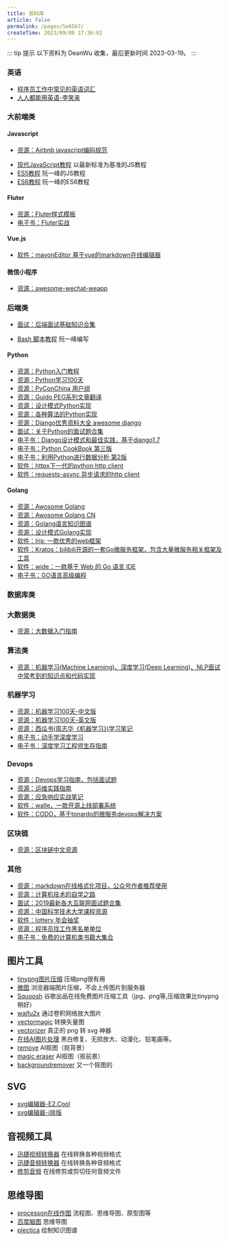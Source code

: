 ```yaml
---
title: 资料库
article: false
permalink: /pages/5e65b7/
createTime: 2023/09/08 17:36:02
---
```


::: tip 提示
以下资料为 DeanWu 收集，最后更新时间 2023-03-19。
:::

### 英语

- [程序员工作中常见的英语词汇](https://github.com/Wei-Xia/most-frequent-technology-english-words)
- [人人都能用英语-李笑来](https://github.com/xiaolai/everyone-can-use-english)

### 大前端类

#### Javascript 

- [资源：Airbnb javascript编码规范](https://github.com/yuche/javascript)
* [现代JavaScript教程](https://zh.javascript.info) 以最新标准为基准的JS教程
* [ES5教程](https://wangdoc.com/javascript/) 阮一峰的JS教程
* [ES6教程](http://es6.ruanyifeng.com/) 阮一峰的ES6教程



#### Fluter 

- [资源：Fluter样式模板](https://github.com/mitesh77/Best-Flutter-UI-Templates)
- [电子书：Fluter实战](https://github.com/flutterchina/flutter-in-action)

#### Vue.js 

- [软件：mavonEditor 基于vue的markdown在线编辑器](https://github.com/hinesboy/mavonEditor)

#### 微信小程序

- [资源：awesome-wechat-weapp](https://github.com/justjavac/awesome-wechat-weapp)

### 后端类

- [面试：后端面试基础知识合集](https://github.com/CyC2018/CS-Notes)
* [Bash 脚本教程](https://wangdoc.com/bash/) 阮一峰编写

#### Python 

- [资源：Python入门教程](https://github.com/pylixm/python_start)
- [资源：Python学习100天](https://github.com/jackfrued/Python-100-Days)
- [资源：PyConChina 用户组](https://github.com/PyConChina)
- [资源：Guido PEG系列文章翻译](https://github.com/chinesehuazhou/guido_blog_translation)
- [资源：设计模式Python实现](https://github.com/faif/python-patterns)
- [资源：各种算法的Python实现](https://github.com/TheAlgorithms/Python)
- [资源：Django优秀资料大全 awesome django](https://github.com/haiiiiiyun/awesome-django-cn)
- [面试：关于Python的面试题合集](https://github.com/taizilongxu/interview_python)
- [电子书：Django设计模式和最佳实践，基于django1.7](https://github.com/cundi/Django-Design-Patterns-and-Best-Practices)
- [电子书：Python CookBook 第三版](https://python3-cookbook.readthedocs.io/zh_CN/latest/)
- [电子书：利用Python进行数据分析·第2版](https://github.com/iamseancheney/python_for_data_analysis_2nd_chinese_version)
- [软件：httpx下一代的python http client](https://github.com/encode/httpx)
- [软件：requests-async 异步请求的http client](https://github.com/encode/requests-async)


#### Golang 

- [资源：Awosome Golang](https://github.com/avelino/awesome-go)
- [资源：Awosome Golang CN](https://github.com/chai2010/awesome-go-zh)
- [资源：Golang语言知识图谱](https://github.com/gocn/knowledge)
- [资源：设计模式Golang实现](https://github.com/senghoo/golang-design-pattern)
- [软件：lris: 一款优秀的web框架](https://github.com/kataras/iris)
- [软件：Kratos：bilibili开源的一套Go微服务框架，包含大量微服务相关框架及工具](https://github.com/bilibili/kratos)
- [软件：wide：一款基于 Web 的 Go 语言 IDE](https://github.com/b3log/wide)
- [电子书：GO语言高级编程](https://github.com/chai2010/advanced-go-programming-book)

### 数据库类

### 大数据类

- [资源：大数据入门指南](https://github.com/heibaiying/BigData-Notes)

### 算法类

- [资源：机器学习(Machine Learning)、深度学习(Deep Learning)、NLP面试中常考到的知识点和代码实现](https://github.com/NLP-LOVE/ML-NLP)

### 机器学习

- [资源：机器学习100天-中文版](https://github.com/Avik-Jain/100-Days-of-ML-Code-Chinese-Version)
- [资源：机器学习100天-英文版](https://github.com/Avik-Jain/100-Days-Of-ML-Code)
- [资源：西瓜书(周志华《机器学习》)学习笔记](https://github.com/Vay-keen/Machine-learning-learning-notes)
- [电子书：动手学深度学习](https://github.com/d2l-ai/d2l-zh)
- [电子书：深度学习工程师生存指南](https://github.com/ypwhs/dl-engineer-guidebook)

### Devops 

- [资源：Devops学习指南，包括面试题](https://github.com/Tikam02/DevOps-Guide)
- [资源：运维实践指南](https://github.com/meetbill/op_practice_book)
- [资源：应急响应实战笔记](https://github.com/pylixm/Emergency-Response-Notes)
- [软件：walle，一款开源上线部署系统](https://github.com/meolu/walle-web)
- [软件：CODO，基于tonardo的微服务devops解决方案](https://github.com/opendevops-cn/opendevops)

### 区块链

- [资源：区块链中文资源](https://github.com/LiuBoyu/blockchain)

### 其他

- [资源：markdown在线格式化项目，公众号作者推荐使用](https://github.com/mdnice/markdown-nice)
- [资源：计算机技术的自学之路](https://github.com/ossu/computer-science)
- [面试：2019最新各大互联网面试题合集](https://github.com/0voice/interview_internal_reference)
- [资源：中国科学技术大学课程资源](https://github.com/USTC-Resource/USTC-Course)
- [软件：lottery 年会抽奖](https://github.com/fouber/lottery)
- [资源：程序员找工作黑名单单位](https://github.com/shengxinjing/programmer-job-blacklist)
- [电子书：免费的计算机类书籍大集合](https://github.com/justjavac/free-programming-books-zh_CN)

## 图片工具
* [tinypng图片压缩](https://tinypng.com) 压缩png很有用
* [微图](https://devtool.tech/tiny-image) 浏览器端图片压缩，不会上传图片到服务器
* [Squoosh](https://squoosh.app/) 谷歌出品在线免费图片压缩工具（jpg、png等,压缩效果比tinypng稍好）
* [waifu2x](http://waifu2x.udp.jp/) 通过卷积网络放大图片
* [vectormagic](https://vectormagic.com/) 转换矢量图
* [vectorizer](https://www.vectorizer.io/) 真正的 png 转 svg 神器
* [在线AI图片处理](https://photo.opencool.cn/) 黑白修复、无损放大、动漫化、铅笔画等。
* [remove](https://www.remove.bg/zh) AI抠图（抠背景）
* [magic eraser](https://www.magiceraser.io/) AI抠图（抠前景）
* [backgroundremover](https://github.com/nadermx/backgroundremover) 又一个抠图的

## SVG
- [svg编辑器-E2.Cool](https://e2.cool/)
- [svg编辑器-i排版](https://x.ipaiban.com/login)

## 音视频工具
- [迅捷视频转换器](https://app.xunjieshipin.com/video-converter/) 在线转换各种视频格式
- [迅捷音频转换器](https://app.xunjieshipin.com/video-converter/) 在线转换各种音频格式
- [修剪音频](https://mp3cut.net/cn/) 在线修剪或剪切任何音频文件

## 思维导图
* [processon在线作图](https://www.processon.com/) 流程图、思维导图、原型图等
* [百度脑图](https://naotu.baidu.com) 思维导图
* [plectica](plectica.com) 绘制知识图谱